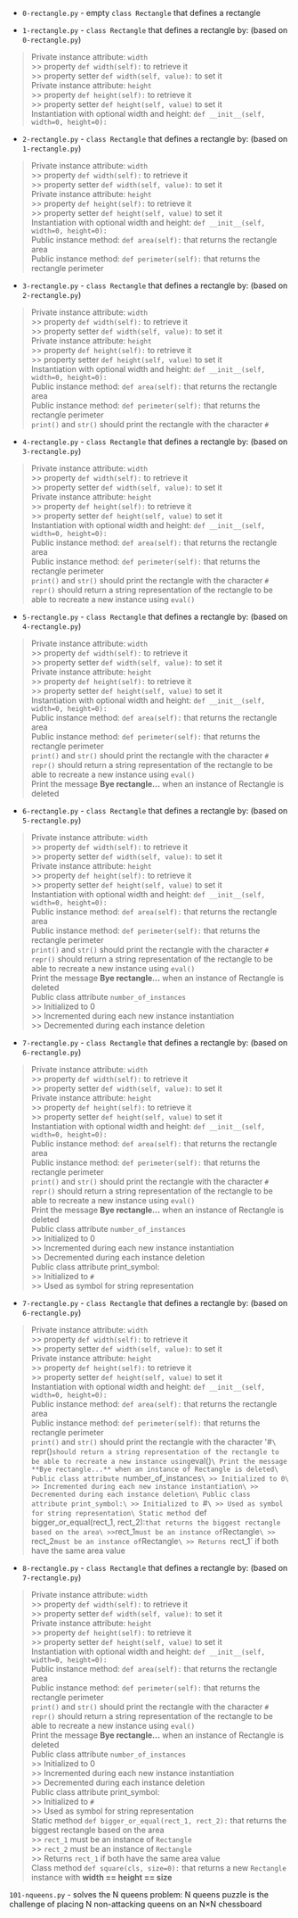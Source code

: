* `0-rectangle.py` - empty `class Rectangle` that defines a rectangle

* `1-rectangle.py` - `class Rectangle` that defines a rectangle by: (based on `0-rectangle.py`)
> Private instance attribute: `width`\
    >> property `def width(self):` to retrieve it\
    >> property setter `def width(self, value):` to set it\
> Private instance attribute: `height`\
    >> property `def height(self):` to retrieve it\
    >> property setter `def height(self, value)` to set it\
> Instantiation with optional width and height: `def __init__(self, width=0, height=0):`

* `2-rectangle.py` - `class Rectangle` that defines a rectangle by: (based on `1-rectangle.py`)
> Private instance attribute: `width`\
    >> property `def width(self):` to retrieve it\
    >> property setter `def width(self, value):` to set it\
> Private instance attribute: `height`\
    >> property `def height(self):` to retrieve it\
    >> property setter `def height(self, value)` to set it\
> Instantiation with optional width and height: `def __init__(self, width=0, height=0):`\
> Public instance method: `def area(self):` that returns the rectangle area\
> Public instance method: `def perimeter(self):` that returns the rectangle perimeter

* `3-rectangle.py` - `class Rectangle` that defines a rectangle by: (based on `2-rectangle.py`)
> Private instance attribute: `width`\
    >> property `def width(self):` to retrieve it\
    >> property setter `def width(self, value):` to set it\
> Private instance attribute: `height`\
    >> property `def height(self):` to retrieve it\
    >> property setter `def height(self, value)` to set it\
> Instantiation with optional width and height: `def __init__(self, width=0, height=0):`\
> Public instance method: `def area(self):` that returns the rectangle area\
> Public instance method: `def perimeter(self):` that returns the rectangle perimeter\
> `print()` and `str()` should print the rectangle with the character `#`

* `4-rectangle.py` - `class Rectangle` that defines a rectangle by: (based on `3-rectangle.py`)
> Private instance attribute: `width`\
    >> property `def width(self):` to retrieve it\
    >> property setter `def width(self, value):` to set it\
> Private instance attribute: `height`\
    >> property `def height(self):` to retrieve it\
    >> property setter `def height(self, value)` to set it\
> Instantiation with optional width and height: `def __init__(self, width=0, height=0):`\
> Public instance method: `def area(self):` that returns the rectangle area\
> Public instance method: `def perimeter(self):` that returns the rectangle perimeter\
> `print()` and `str()` should print the rectangle with the character `#`\
> `repr()` should return a string representation of the rectangle to be able to recreate a new instance using `eval()`

* `5-rectangle.py` - `class Rectangle` that defines a rectangle by: (based on `4-rectangle.py`)
> Private instance attribute: `width`\
    >> property `def width(self):` to retrieve it\
    >> property setter `def width(self, value):` to set it\
> Private instance attribute: `height`\
    >> property `def height(self):` to retrieve it\
    >> property setter `def height(self, value)` to set it\
> Instantiation with optional width and height: `def __init__(self, width=0, height=0):`\
> Public instance method: `def area(self):` that returns the rectangle area\
> Public instance method: `def perimeter(self):` that returns the rectangle perimeter\
> `print()` and `str()` should print the rectangle with the character `#`\
> `repr()` should return a string representation of the rectangle to be able to recreate a new instance using `eval()`\
> Print the message **Bye rectangle...** when an instance of Rectangle is deleted

* `6-rectangle.py` - `class Rectangle` that defines a rectangle by: (based on `5-rectangle.py`)
> Private instance attribute: `width`\
    >> property `def width(self):` to retrieve it\
    >> property setter `def width(self, value):` to set it\
> Private instance attribute: `height`\
    >> property `def height(self):` to retrieve it\
    >> property setter `def height(self, value)` to set it\
> Instantiation with optional width and height: `def __init__(self, width=0, height=0):`\
> Public instance method: `def area(self):` that returns the rectangle area\
> Public instance method: `def perimeter(self):` that returns the rectangle perimeter\
> `print()` and `str()` should print the rectangle with the character `#`\
> `repr()` should return a string representation of the rectangle to be able to recreate a new instance using `eval()`\
> Print the message **Bye rectangle...** when an instance of Rectangle is deleted\
> Public class attribute `number_of_instances`\
    >> Initialized to 0\
    >> Incremented during each new instance instantiation\
    >> Decremented during each instance deletion

* `7-rectangle.py` - `class Rectangle` that defines a rectangle by: (based on `6-rectangle.py`)
> Private instance attribute: `width`\
    >> property `def width(self):` to retrieve it\
    >> property setter `def width(self, value):` to set it\
> Private instance attribute: `height`\
    >> property `def height(self):` to retrieve it\
    >> property setter `def height(self, value)` to set it\
> Instantiation with optional width and height: `def __init__(self, width=0, height=0):`\
> Public instance method: `def area(self):` that returns the rectangle area\
> Public instance method: `def perimeter(self):` that returns the rectangle perimeter\
> `print()` and `str()` should print the rectangle with the character `#`\
> `repr()` should return a string representation of the rectangle to be able to recreate a new instance using `eval()`\
> Print the message **Bye rectangle...** when an instance of Rectangle is deleted\
> Public class attribute `number_of_instances`\
    >> Initialized to 0\
    >> Incremented during each new instance instantiation\
    >> Decremented during each instance deletion\
> Public class attribute print_symbol:\
    >> Initialized to `#`\
    >> Used as symbol for string representation

* `7-rectangle.py` - `class Rectangle` that defines a rectangle by: (based on `6-rectangle.py`)
> Private instance attribute: `width`\
    >> property `def width(self):` to retrieve it\
    >> property setter `def width(self, value):` to set it\
> Private instance attribute: `height`\
    >> property `def height(self):` to retrieve it\
    >> property setter `def height(self, value)` to set it\
> Instantiation with optional width and height: `def __init__(self, width=0, height=0):`\
> Public instance method: `def area(self):` that returns the rectangle area\
> Public instance method: `def perimeter(self):` that returns the rectangle perimeter\
> `print()` and `str()` should print the rectangle with the character '#`\
> `repr()` should return a string representation of the rectangle to be able to recreate a new instance using `eval()`\
> Print the message **Bye rectangle...** when an instance of Rectangle is deleted\
> Public class attribute `number_of_instances`\
    >> Initialized to 0\
    >> Incremented during each new instance instantiation\
    >> Decremented during each instance deletion\
> Public class attribute print_symbol:\
    >> Initialized to `#`\
    >> Used as symbol for string representation\
> Static method `def bigger_or_equal(rect_1, rect_2):` that returns the biggest rectangle based on the area\
    >> `rect_1` must be an instance of `Rectangle`\
    >> `rect_2` must be an instance of `Rectangle`\
    >> Returns `rect_1` if both have the same area value

* `8-rectangle.py` - `class Rectangle` that defines a rectangle by: (based on `7-rectangle.py`)
> Private instance attribute: `width`\
    >> property `def width(self):` to retrieve it\
    >> property setter `def width(self, value):` to set it\
> Private instance attribute: `height`\
    >> property `def height(self):` to retrieve it\
    >> property setter `def height(self, value)` to set it\
> Instantiation with optional width and height: `def __init__(self, width=0, height=0):`\
> Public instance method: `def area(self):` that returns the rectangle area\
> Public instance method: `def perimeter(self):` that returns the rectangle perimeter\
> `print()` and `str()` should print the rectangle with the character `#`\
> `repr()` should return a string representation of the rectangle to be able to recreate a new instance using `eval()`\
> Print the message **Bye rectangle...** when an instance of Rectangle is deleted\
> Public class attribute `number_of_instances`\
    >> Initialized to 0\
    >> Incremented during each new instance instantiation\
    >> Decremented during each instance deletion\
> Public class attribute print_symbol:\
    >> Initialized to `#`\
    >> Used as symbol for string representation\
> Static method `def bigger_or_equal(rect_1, rect_2):` that returns the biggest rectangle based on the area\
    >> `rect_1` must be an instance of `Rectangle`\
    >> `rect_2` must be an instance of `Rectangle`\
    >> Returns `rect_1` if both have the same area value\
> Class method `def square(cls, size=0):` that returns a new `Rectangle` instance with **width == height == size**

`101-nqueens.py` - solves the N queens problem: N queens puzzle is the challenge of placing N non-attacking queens on an N×N chessboard
